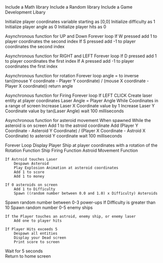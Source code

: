 Include a Math library 
Include a Random library 
Include a Game Development Libary

Initialize player coordinates variable starting as [0,0]
Initialize difficulty as 1
Initialize player angle as 0
Initialize player hits as 0

Asynchronous function for UP and Down
	Forever loop
		If W pressed add 1 to player coordinates the second index
		If S pressed add -1 to player coordinates the second index

Asynchronous function for RIGHT and LEFT
	Forever loop
		If D pressed add 1 to player coordinates the first index
		If A pressed add -1 to player coordinates the first index

Asynchronous function for rotation
	Forever loop
		angle = to inverse tan((mouse Y coordinate - Player Y coordinate) / (mouse X coordinate - Player X coordinate))
		return angle
		

Asynchronous function for Firing
	Forever loop
		If LEFT CLICK
			Create laser entity at player coordinates 
			Laser Angle = Player Angle
			While Coordinates in a range of screen
				Increase Laser X Coordinate value by 1
				Increase Laser Y Coordinate value by tan(Laser Angle)
				wait 100 milliseconds

Asynchronous function for asteroid movement
	When spawned 
		While the asteroid is on screen
			Add 1 to the astroid coordinate 
			Add (Player Y Coordinate - Asteroid Y Coordinate) / (Player X Coordinate - Astroid X Coordinate) to asteroid Y coordinate 
wait 100 milliseconds

Forever Loop
	Display Player Ship at player coordinates with a rotation of the Rotation Function
	Ship Firing Function
	Astroid Movement Function
	
	If Astroid touches Laser
		Despawn Asteroid
		Play Explosion Animation at asteroid coordinates
		Add 1 to score
		Add 1 to money

	If 0 asteroids on screen
		Add 1 to Difficulty 
		Spawn ((random number between 0.0 and 1.0) x Difficulty) Asteroids
Spawn random number between 0-3 power-ups 
If Difficulty is greater than 10
	Spawn random number 0-5 enemy ships
		
	
	If the Player touches an astroid, enemy ship, or enemy laser
		Add one to player hits

	If Player Hits exceeds 5
		Despawn all entities
		Display your Dead screen
		Print score to screen
Wait for 5 seconds  
		Return to home screen
